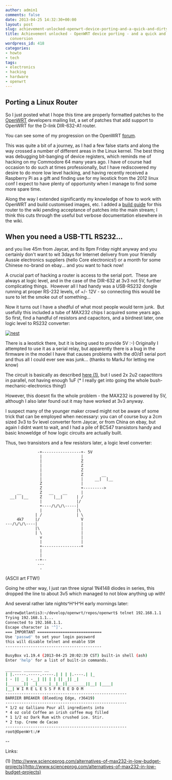 ```yaml
---
author: admin1
comments: false
date: 2013-04-25 14:32:30+00:00
layout: post
slug: achievement-unlocked-openwrt-device-porting-and-a-quick-and-dirty-level-conversion
title: Achievement unlocked - OpenWRT device porting - and a quick and dirty level
  conversion
wordpress_id: 418
categories:
- howto
- tech
tags:
- electronics
- hacking
- hardware
- openwrt
---
```


## Porting a Linux Router


So I just posted what I hope this time are properly formatted patches to the [OpenWRT](https://openwrt.org/) developers mailing list, a set of patches that add support to OpenWRT for the D-link DIR-632-A1 router.

You can see some of my progression on the OpenWRT [forum](https://forum.openwrt.org/viewtopic.php?pid=199406).

This was quite a bit of a journey, as I had a few false starts and along the way crossed a number of different areas in the Linux kernel. The best thing was debugging bit-banging of device registers, which reminds me of hacking on my Commodore 64 many years ago. I have of course had occasion to do such at times professionally, but I have rediscovered my desire to do more low level hacking, and having recently received a Raspberry Pi as a gift and finding use for my leostick from the 2012 linux conf I expect to have plenty of opportunity when I manage to find some more spare time.

Along the way I extended significantly my knowledge of how to work with OpenWRT and build customised images, etc. I added a [build guide](http://wiki.openwrt.org/doc/howtobuild/dir-632-a1.build) for this router to the wiki pending acceptance of patches into the main stream; I think this cuts through the useful but verbose documentation elsewhere in the wiki.


## When you need a USB-TTL RS232...


and you live 45m from Jaycar, and its 9pm Friday night anyway and you certainly don't want to wit 3days for Internet delivery from your friendly Aussie electronics suppliers (hello Core electronics!) or a month for some Chinese no-brand on ebay... and you want to hack now!

A crucial part of hacking a router is access to the serial port.  These are always at logic level, and in the case of the DIR-632 at 3v3 not 5V, further complicating things.  However all I had handy was a USB-RS232 dongle running at proper RS-232 levels, of +/- 12V - so connecting this would be sure to let the smoke out of something...

Now it turns out I have a shedful of what most people would term junk.  But usefully this included a tube of MAX232 chips I acquired some years ago.  So first, find a handful of resistors and capacitors, and a birdnest later, one logic level to RS232 converter:

[![nest](http://blog.oldcomputerjunk.net/wp-content/uploads/2013/04/nest-300x225.jpg)](http://blog.oldcomputerjunk.net/wp-content/uploads/2013/04/nest.jpg)

There is a leostick there, but it is being used to provide 5V :-) Originally I attempted to use it as a serial relay, but apparently there is a bug in the firmware in the model I have that causes problems with the d0/d1 serial port and thus all I could ever see was junk... (thanks to MarkJ for letting me know)

The circuit is basically as described [here (1)](http://www.scienceprog.com/alternatives-of-max232-in-low-budget-projects/), but I used 2x 2u2 capactitors in parallel, not having enough 1uF (* I really get into going the whole bush-mechanic-electronics thing!)

However, this doesnt fix the whole problem - the MAX232 is powered by 5V, although I also later found out it may have worked at 3v3 anyway.

I suspect many of the younger maker crowd might not be aware of some trick that can be employed when necessary: you can of course buy a 2cm sized 3v3 to 5v level converter form Jaycar, or from China on ebay, but again I didnt want to wait, and I had a pile of BC547 transistors handy and basic knoweldge of how logic circuits are actually built.

Thus, two transistors and a few resistors later, a logic level converter:

    
                  -+-----------------+- 5V
                   |                 |
                   |                 Z
                   |                 Z
                   |                 Z
                   |                 Z        __
                   |                 |     __|  |__
                   Z                 |
                   Z                 +--------->
         __        Z   __    __      |
      __|  |__     Z     |__|      | /
                   |               |/
                   +----/\/\/\-----|
                   |               |\
                 | /               | \
         4k7     |/                  V
    ---/\/\/\----|                   |
                 |\                  |
                 | \                 |
                   v                 |
                   |                 |
                   +-----------------+
                   |
                   |
                 --+--
                  ---
                   -


(ASCII art FTW!)

Going he other way, I just ran three signal 1N4148 diodes in series, this dropped the line to about 3v5 which managed to not blow anything up with!



And several rather late nights^H^H^H early mornings later:

```bash
andrew@atlantis3:~/develop/openwrt/repos/openwrt$ telnet 192.168.1.1
Trying 192.168.1.1...
Connected to 192.168.1.1.
Escape character is '^]'.
=== IMPORTANT ============================
Use 'passwd' to set your login password
this will disable telnet and enable SSH
------------------------------------------

BusyBox v1.19.4 (2013-04-25 20:02:39 CST) built-in shell (ash)
Enter 'help' for a list of built-in commands.

_______ ________ __
| |.-----.-----.-----.| | | |.----.| |_
| - || _ | -__| || | | || _|| _|
|_______|| __|_____|__|__||________||__| |____|
|__| W I R E L E S S F R E E D O M
-----------------------------------------------------
BARRIER BREAKER (Bleeding Edge, r36419)
-----------------------------------------------------
* 1/2 oz Galliano Pour all ingredients into
* 4 oz cold Coffee an irish coffee mug filled
* 1 1/2 oz Dark Rum with crushed ice. Stir.
* 2 tsp. Creme de Cacao
-----------------------------------------------------
root@OpenWrt:/#
```
--

Links:

(1) [http://www.scienceprog.com/alternatives-of-max232-in-low-budget-projects](http://www.scienceprog.com/alternatives-of-max232-in-low-budget-projects)
